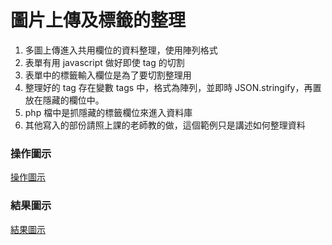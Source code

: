 # 圖片上傳及標籤的整理

1. 多圖上傳進入共用欄位的資料整理，使用陣列格式
2. 表單有用 javascript 做好即使 tag 的切割
3. 表單中的標籤輸入欄位是為了要切割整理用
4. 整理好的 tag 存在變數 tags 中，格式為陣列，並即時 JSON.stringify，再置放在隱藏的欄位中。
5. php 檔中是抓隱藏的標籤欄位來進入資料庫
6. 其他寫入的部份請照上課的老師教的做，這個範例只是講述如何整理資料

### 操作圖示
[操作圖示](https://github.com/idben/phpUpload01/blob/main/images/info1.png)
### 結果圖示
[結果圖示](https://github.com/idben/phpUpload01/blob/main/images/info2.pngg)